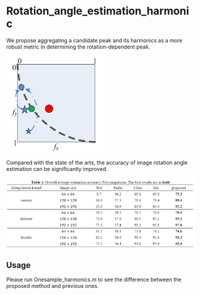 # Rotation_angle_estimation_harmonic  
We propose aggregating a candidate peak and its harmonics as a more robust metric in determining the rotation-dependent peak. 

![image](https://github.com/zengh5/Rotation_angle_estimation_harmonic/blob/main/Figs/Aggregating_harmonics.png)

Compared with the state of the arts, the accuracy of image rotation angle estimation can be significantly improved.

![image](https://github.com/zengh5/Rotation_angle_estimation_harmonic/blob/main/Figs/Overall_comparison.png)

## Usage
Please run Onesample_harmonics.m to see the difference between the proposed method and previous ones.  
